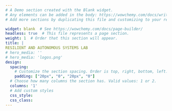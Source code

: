 ```yaml
---
# A Demo section created with the Blank widget.
# Any elements can be added in the body: https://wowchemy.com/docs/writing-markdown-latex/
# Add more sections by duplicating this file and customizing to your requirements.

widget: blank  # See https://wowchemy.com/docs/page-builder/
headless: true  # This file represents a page section.
weight: 1  # Order that this section will appear.
title: |
RESILIENT AND AUTONOMOUS SYSTEMS LAB
# hero_media: ''
# hero_media: 'logos.png'
design:
  spacing:
    # Customize the section spacing. Order is top, right, bottom, left.
    padding: ["20px", "0", "20px", "0"]
  # Choose how many columns the section has. Valid values: 1 or 2.
  columns: '1'
  # Add custom styles
  css_style:
  css_class:
---
```

